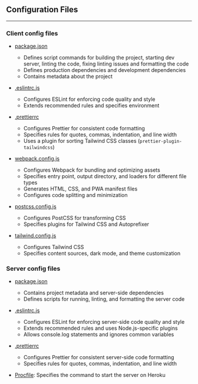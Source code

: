 ## Configuration Files

--- 

### Client config files
- [package.json](../../client/package.json)
  - Defines script commands for building the project, starting dev server, linting the code, fixing linting issues and formatting the code
  - Defines production dependencies and development dependencies
  - Contains metadata about the project

- [.eslintrc.js](../../client/.eslintrc.js)
  - Configures ESLint for enforcing code quality and style
  - Extends recommended rules and specifies environment

- [.prettierrc](../../client/.prettierrc)
  - Configures Prettier for consistent code formatting
  - Specifies rules for quotes, commas, indentation, and line width
  - Uses a plugin for sorting Tailwind CSS classes (`prettier-plugin-tailwindcss`)

- [webpack.config.js](../../client/webpack.config.js)
  - Configures Webpack for bundling and optimizing assets 
  - Specifies entry point, output directory, and loaders for different file types 
  - Generates HTML, CSS, and PWA manifest files 
  - Configures code splitting and minimization

- [postcss.config.js](../../client/postcss.config.js)
  - Configures PostCSS for transforming CSS
  - Specifies plugins for Tailwind CSS and Autoprefixer

- [tailwind.config.js](../../client/tailwind.config.js)
  - Configures Tailwind CSS
  - Specifies content sources, dark mode, and theme customization

### Server config files
- [package.json](../../package.json)
  - Contains project metadata and server-side dependencies
  - Defines scripts for running, linting, and formatting the server code

- [.eslintrc.js](../../.eslintrc.js)
  - Configures ESLint for enforcing server-side code quality and style
  - Extends recommended rules and uses Node.js-specific plugins
  - Allows console.log statements and ignores common variables
  
- [.prettierrc](../../.prettierrc)
  - Configures Prettier for consistent server-side code formatting
  - Specifies rules for quotes, commas, indentation, and line width

- [Procfile](../../Procfile): Specifies the command to start the server on Heroku